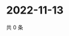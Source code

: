 # 2022-11-13

共 0 条

<!-- BEGIN WEIBO -->
<!-- 最后更新时间 Sun Nov 13 2022 21:27:46 GMT+0800 (China Standard Time) -->

<!-- END WEIBO -->
